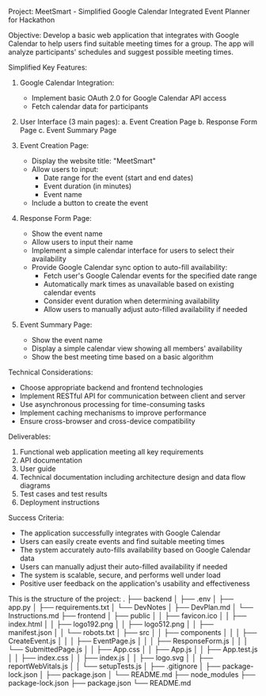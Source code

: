 Project: MeetSmart - Simplified Google Calendar Integrated Event Planner for Hackathon

Objective:
Develop a basic web application that integrates with Google Calendar to help users find suitable meeting times for a group. The app will analyze participants' schedules and suggest possible meeting times.

Simplified Key Features:

1. Google Calendar Integration:
   - Implement basic OAuth 2.0 for Google Calendar API access
   - Fetch calendar data for participants

2. User Interface (3 main pages):
   a. Event Creation Page
   b. Response Form Page
   c. Event Summary Page

3. Event Creation Page:
   - Display the website title: "MeetSmart"
   - Allow users to input:
     - Date range for the event (start and end dates)
     - Event duration (in minutes)
     - Event name
   - Include a button to create the event

4. Response Form Page:
   - Show the event name
   - Allow users to input their name
   - Implement a simple calendar interface for users to select their availability
   - Provide Google Calendar sync option to auto-fill availability:
     - Fetch user's Google Calendar events for the specified date range
     - Automatically mark times as unavailable based on existing calendar events
     - Consider event duration when determining availability
     - Allow users to manually adjust auto-filled availability if needed

5. Event Summary Page:
   - Show the event name
   - Display a simple calendar view showing all members' availability
   - Show the best meeting time based on a basic algorithm

Technical Considerations:
- Choose appropriate backend and frontend technologies
- Implement RESTful API for communication between client and server
- Use asynchronous processing for time-consuming tasks
- Implement caching mechanisms to improve performance
- Ensure cross-browser and cross-device compatibility

Deliverables:
1. Functional web application meeting all key requirements
2. API documentation
3. User guide
4. Technical documentation including architecture design and data flow diagrams
5. Test cases and test results
6. Deployment instructions

Success Criteria:
- The application successfully integrates with Google Calendar
- Users can easily create events and find suitable meeting times
- The system accurately auto-fills availability based on Google Calendar data
- Users can manually adjust their auto-filled availability if needed
- The system is scalable, secure, and performs well under load
- Positive user feedback on the application's usability and effectiveness



This is the structure of the project:
.
├── backend
│   ├── .env
│   ├── app.py
│   ├── requirements.txt
│   └── DevNotes
│       ├── DevPlan.md
│       └── Instructions.md
├── frontend
│   ├── public
│   │   ├── favicon.ico
│   │   ├── index.html
│   │   ├── logo192.png
│   │   ├── logo512.png
│   │   ├── manifest.json
│   │   └── robots.txt
│   ├── src
│   │   ├── components
│   │   │   ├── CreateEvent.js
│   │   │   ├── EventPage.js
│   │   │   ├── ResponseForm.js
│   │   │   └── SubmittedPage.js
│   │   ├── App.css
│   │   ├── App.js
│   │   ├── App.test.js
│   │   ├── index.css
│   │   ├── index.js
│   │   ├── logo.svg
│   │   ├── reportWebVitals.js
│   │   └── setupTests.js
│   ├── .gitignore
│   ├── package-lock.json
│   ├── package.json
│   └── README.md
├── node_modules
├── package-lock.json
├── package.json
└── README.md